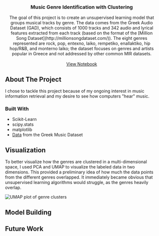 <br />
<p align="center">
  <h3 align="center">Music Genre Identification with Clustering</h3>

  <p align="center">
    The goal of this project is to create an unsupervised learning model that groups musical tracks by genre.  The data comes from the Greek Audio Dataset (GAD), which consists of 1000 tracks and 342 audio and lyrical features extracted from each track (based on the format of the [Million Song Dataset](http://millionsongdataset.com/)).  The eight genres represented are rock, pop, entexno, laiko, rempetiko, enallaktiko, hip hop/R&B, and monterno laiko; the dataset focuses on genres and artists popular in Greece and not addressed by other common MIR datasets.
    <br />
    <br />
    <a href="https://colab.research.google.com/drive/11Ahn4bdBs_HgvHb0FnYwxGD6wfOlLfm7?usp=sharing">View Notebook</a>
  </p>
</p>


<!-- ABOUT THE PROJECT -->
## About The Project

I chose to tackle this project because of my ongoing interest in music information retrieval and my desire to see how computers "hear" music.


### Built With

* []() Scikit-Learn
* []() scipy.stats
* []() matplotlib
* []() <a href="https://hilab.di.ionio.gr/index.php/en/music-information-research/">Data</a> from the Greek Music Dataset


## Visualization

To better visualize how the genres are clustered in a multi-dimensional space, I used PCA and UMAP to visualize the labeled data in two dimensions.  This provided a preliminary idea of how much the data points from the different genres overlapped.  It immediately became obvious that unsupervised learning algorithms would struggle, as the genres heavily overlap.

![UMAP plot of genre clusters](https://github.com/jonesmo/Music_Genre_Clustering/UMAP.png?raw=true)


## Model Building




## Future Work


